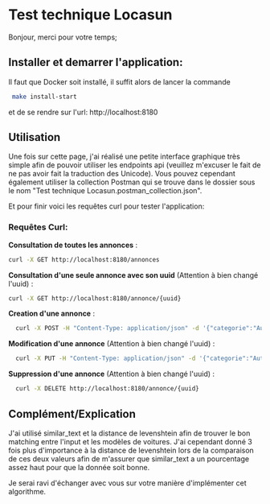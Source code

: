 # Test technique Locasun

Bonjour, merci pour votre temps;

## Installer et demarrer l'application:
Il faut que Docker soit installé, il suffit alors de lancer la commande 
```bash
 make install-start
  ```
et de se rendre sur l'url: http://localhost:8180

## Utilisation
Une fois sur cette page, j'ai réalisé une petite interface graphique très simple afin de pouvoir utiliser les endpoints api (veuillez m'excuser le fait de ne pas avoir fait la traduction des Unicode). Vous pouvez cependant également utiliser la collection Postman qui se trouve dans le dossier sous le nom "Test technique Locasun.postman_collection.json".

Et pour finir voici les requêtes curl pour tester l'application:

### Requêtes Curl:

**Consultation de toutes les annonces** :
```bash
curl -X GET http://localhost:8180/annonces
```

**Consultation d'une seule annonce avec son uuid** (Attention à bien changé l'uuid) : 
```bash
curl -X GET http://localhost:8180/annonce/{uuid}
```

**Creation d'une annonce** : 
```bash
  curl -X POST -H "Content-Type: application/json" -d '{"categorie":"Automobile", "titre":"Lorem", "contenu": "ipsum", "modele": "RS4"}' http://localhost:8180/annonce
  ```

**Modification d'une annonce** (Attention à bien changé l'uuid) :
```bash
  curl -X PUT -H "Content-Type: application/json" -d '{"categorie":"Automobile", "titre":"Lorem", "contenu": "ipsum", "modele": "RS4"}' http://localhost:8180/annonce/{uuid}
  ```

**Suppression d'une annonce** (Attention à bien changé l'uuid) :
```bash
  curl -X DELETE http://localhost:8180/annonce/{uuid}
  ```


## Complément/Explication

J'ai utilisé similar_text et la distance de levenshtein afin de trouver le bon matching entre l'input et les modèles de voitures. J'ai cependant donné 3 fois plus d'importance à la distance de levenshtein lors de la comparaison de ces deux valeurs afin de m'assurer que similar_text a un pourcentage assez haut pour que la donnée soit bonne.

Je serai ravi d'échanger avec vous sur votre manière d'implémenter cet algorithme.